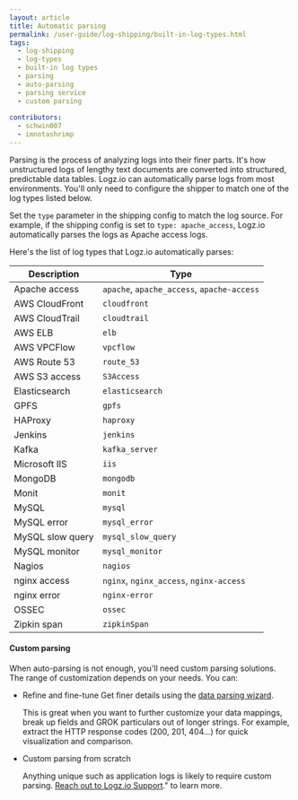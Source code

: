 ```yaml
---
layout: article
title: Automatic parsing 
permalink: /user-guide/log-shipping/built-in-log-types.html
tags:
  - log-shipping
  - log-types
  - built-in log types 
  - parsing 
  - auto-parsing 
  - parsing service
  - custom parsing 
  
contributors:
  - schwin007
  - imnotashrimp
---
```


Parsing is the process of analyzing logs into their finer parts. It's how unstructured logs of lengthy text documents are converted into structured, predictable data tables. 
Logz.io can automatically parse logs from most environments. You'll only need to configure the shipper to match one of the log types listed below.

Set the `type` parameter in the shipping config to match the log source. For example, if the shipping config is set to `type: apache_access`, Logz.io automatically parses the logs as Apache access logs.  

Here's the list of log types that Logz.io automatically parses:

| Description           | Type                                       |
|-----------------------|--------------------------------------------|
| Apache access         | `apache`, `apache_access`, `apache-access` |
| AWS CloudFront        | `cloudfront`                               |
| AWS CloudTrail        | `cloudtrail`                               |
| AWS ELB               | `elb`                                      |
| AWS VPCFlow           | `vpcflow`                                  |
| AWS Route 53          | `route_53`                                 |
| AWS S3 access         | `S3Access`                                 |
| Elasticsearch         | `elasticsearch`                            |
| GPFS                  | `gpfs`                                     |
| HAProxy               | `haproxy`                                  |
| Jenkins               | `jenkins`                                  |
| Kafka                 | `kafka_server`                             |
| Microsoft IIS         | `iis`                                      |
| MongoDB               | `mongodb`                                  |
| Monit                 | `monit`                                    |
| MySQL                 | `mysql`                                    |
| MySQL error           | `mysql_error`                              |
| MySQL slow query      | `mysql_slow_query`                         |
| MySQL monitor         | `mysql_monitor`                            |
| Nagios                | `nagios`                                   |
| nginx access          | `nginx`, `nginx_access`, `nginx-access`    |
| nginx error           | `nginx-error`                              |
| OSSEC                 | `ossec`                                    |
| Zipkin span           | `zipkinSpan`                               |



#### Custom parsing

When auto-parsing is not enough, you'll need custom parsing solutions. The range of customization depends on your needs. You can: 

* Refine and fine-tune 
  Get finer details using the [data parsing wizard]({{site.baseurl}}/user-guide/mapping-and-parsing/data-parsing-wizard.html).

  This is great when you want to further customize your data mappings, break up fields and GROK particulars out of longer strings. 
  For example, extract the HTTP response codes (200, 201, 404...) for quick visualization and comparison.


* Custom parsing from scratch 

  Anything unique such as application logs is likely to require custom parsing. <a class="intercom-launch" href="mailto:help@logz.io">Reach out to Logz.io Support</a>." to learn more.
